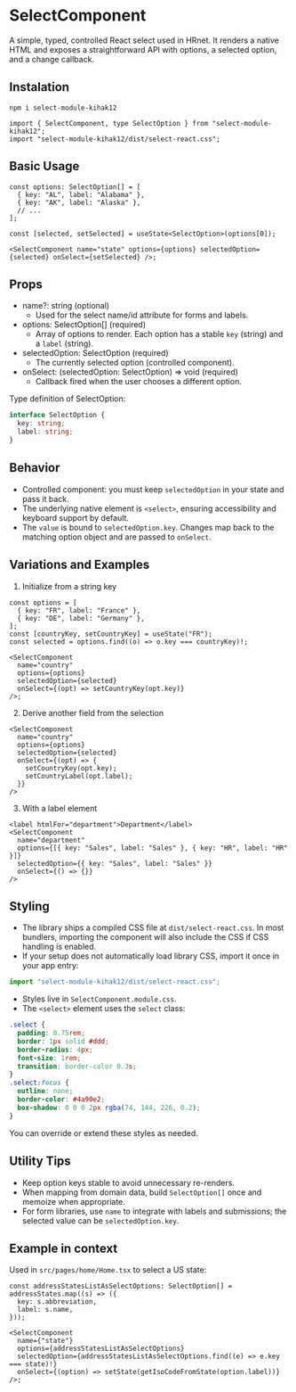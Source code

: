 # SelectComponent

A simple, typed, controlled React select used in HRnet. It renders a native HTML and exposes a straightforward API with options, a selected option, and a change callback.

## Instalation
```tsx
npm i select-module-kihak12
```

```tsx
import { SelectComponent, type SelectOption } from "select-module-kihak12";
import "select-module-kihak12/dist/select-react.css";
```

## Basic Usage

```tsx
const options: SelectOption[] = [
  { key: "AL", label: "Alabama" },
  { key: "AK", label: "Alaska" },
  // ...
];

const [selected, setSelected] = useState<SelectOption>(options[0]);

<SelectComponent name="state" options={options} selectedOption={selected} onSelect={setSelected} />;
```

## Props

- name?: string (optional)
  - Used for the select name/id attribute for forms and labels.
- options: SelectOption[] (required)
  - Array of options to render. Each option has a stable `key` (string) and a `label` (string).
- selectedOption: SelectOption (required)
  - The currently selected option (controlled component).
- onSelect: (selectedOption: SelectOption) => void (required)
  - Callback fired when the user chooses a different option.

Type definition of SelectOption:

```ts
interface SelectOption {
  key: string;
  label: string;
}
```

## Behavior

- Controlled component: you must keep `selectedOption` in your state and pass it back.
- The underlying native element is `<select>`, ensuring accessibility and keyboard support by default.
- The `value` is bound to `selectedOption.key`. Changes map back to the matching option object and are passed to `onSelect`.

## Variations and Examples

1. Initialize from a string key

```tsx
const options = [
  { key: "FR", label: "France" },
  { key: "DE", label: "Germany" },
];
const [countryKey, setCountryKey] = useState("FR");
const selected = options.find((o) => o.key === countryKey)!;

<SelectComponent
  name="country"
  options={options}
  selectedOption={selected}
  onSelect={(opt) => setCountryKey(opt.key)}
/>;
```

2. Derive another field from the selection

```tsx
<SelectComponent
  name="country"
  options={options}
  selectedOption={selected}
  onSelect={(opt) => {
    setCountryKey(opt.key);
    setCountryLabel(opt.label);
  }}
/>
```

3. With a label element

```tsx
<label htmlFor="department">Department</label>
<SelectComponent
  name="department"
  options={[{ key: "Sales", label: "Sales" }, { key: "HR", label: "HR" }]}
  selectedOption={{ key: "Sales", label: "Sales" }}
  onSelect={() => {}}
/>
```

## Styling

- The library ships a compiled CSS file at `dist/select-react.css`. In most bundlers, importing the component will also include the CSS if CSS handling is enabled.
- If your setup does not automatically load library CSS, import it once in your app entry:

```ts
import "select-module-kihak12/dist/select-react.css";
```

- Styles live in `SelectComponent.module.css`.
- The `<select>` element uses the `select` class:

```css
.select {
  padding: 0.75rem;
  border: 1px solid #ddd;
  border-radius: 4px;
  font-size: 1rem;
  transition: border-color 0.3s;
}
.select:focus {
  outline: none;
  border-color: #4a90e2;
  box-shadow: 0 0 0 2px rgba(74, 144, 226, 0.2);
}
```

You can override or extend these styles as needed.

## Utility Tips

- Keep option keys stable to avoid unnecessary re-renders.
- When mapping from domain data, build `SelectOption[]` once and memoize when appropriate.
- For form libraries, use `name` to integrate with labels and submissions; the selected value can be `selectedOption.key`.

## Example in context

Used in `src/pages/home/Home.tsx` to select a US state:

```tsx
const addressStatesListAsSelectOptions: SelectOption[] = addressStates.map((s) => ({
  key: s.abbreviation,
  label: s.name,
}));

<SelectComponent
  name={"state"}
  options={addressStatesListAsSelectOptions}
  selectedOption={addressStatesListAsSelectOptions.find((e) => e.key === state)!}
  onSelect={(option) => setState(getIsoCodeFromState(option.label))}
/>;
```
